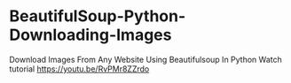 # BeautifulSoup-Python-Downloading-Images
Download  Images From Any Website Using Beautifulsoup In Python
Watch tutorial https://youtu.be/RvPMr8ZZrdo 
